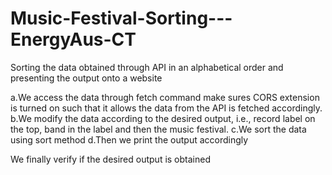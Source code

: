 # Music-Festival-Sorting---EnergyAus-CT

Sorting the data obtained through API in an alphabetical order and presenting the output onto a website

a.We access the data through fetch command
  make sures CORS extension is turned on such that it allows the data from the API is fetched accordingly.
b.We modify the data according to the desired output, i.e., record label on the top, band in the label and then the music festival.
c.We sort the data using sort method
d.Then we print the output accordingly

We finally verify if the desired output is obtained
